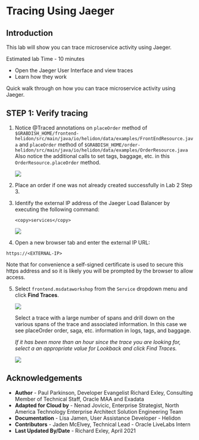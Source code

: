 # Tracing Using Jaeger

## Introduction

This lab will show you can trace microservice activity using Jaeger.

Estimated lab Time - 10 minutes

  -   Open the Jaeger User Interface and view traces
  -   Learn how they work

Quick walk through on how you can trace microservice activity using Jaeger.

[](youtube:ku9rzWFpLfA)

## **STEP 1**: Verify tracing

1. Notice @Traced annotations on `placeOrder` method of `$GRABDISH_HOME/frontend-helidon/src/main/java/io/helidon/data/examples/FrontEndResource.java` and `placeOrder` method of `$GRABDISH_HOME/order-helidon/src/main/java/io/helidon/data/examples/OrderResource.java`
   Also notice the additional calls to set tags, baggage, etc. in this `OrderResource.placeOrder` method.

   ![](images/ordertracingsrc.png " ")

2. Place an order if one was not already created successfully in Lab 2 Step 3.

3. Identify the external IP address of the Jaeger Load Balancer by executing the following command:

    ```
    <copy>services</copy>
    ```

    ![](images/jaegerservice.png " ")

4. Open a new browser tab and enter the external IP URL:

  `https://<EXTERNAL-IP>`

   Note that for convenience a self-signed certificate is used to secure this https address and so it is likely you will be prompted by the browser to allow access.

5. Select `frontend.msdataworkshop` from the `Service` dropdown menu and click **Find Traces**.

    ![](images/jaegertrace.png " ")

   Select a trace with a large number of spans and drill down on the various spans of the trace and associated information. In this case we see placeOrder order, saga, etc. information in logs, tags, and baggage.

   *If it has been more than an hour since the trace you are looking for, select a an appropriate value for Lookback and click Find Traces.*

    ![](images/jaegertracedetail.png " ")

## Acknowledgements
* **Author** - Paul Parkinson, Developer Evangelist
               Richard Exley, Consulting Member of Technical Staff, Oracle MAA and Exadata
* **Adapted for Cloud by** - Nenad Jovicic, Enterprise Strategist, North America Technology Enterprise Architect Solution Engineering Team
* **Documentation** - Lisa Jamen, User Assistance Developer - Helidon
* **Contributors** - Jaden McElvey, Technical Lead - Oracle LiveLabs Intern
* **Last Updated By/Date** - Richard Exley, April 2021
